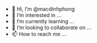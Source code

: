 - 👋 Hi, I’m @macdinhphong
- 👀 I’m interested in ...
- 🌱 I’m currently learning ...
- 💞️ I’m looking to collaborate on ...
- 📫 How to reach me ...

<!---
macdinhphong/macdinhphong is a ✨ special ✨ repository because its `README.md` (this file) appears on your GitHub profile.
You can click the Preview link to take a look at your changes.
--->
